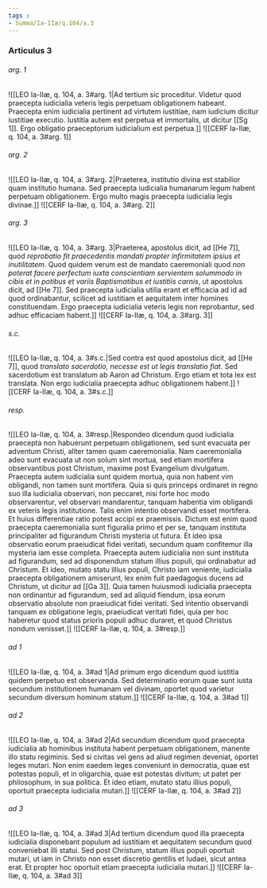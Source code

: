 ```yaml
---
tags : 
- Summa/Ia-IIæ/q.104/a.3
---
```


### Articulus 3

###### arg. 1
![[LEO Ia-IIæ, q. 104, a. 3#arg. 1|Ad tertium sic proceditur. Videtur quod praecepta iudicialia veteris legis perpetuam obligationem habeant. Praecepta enim iudicialia pertinent ad virtutem iustitiae, nam iudicium dicitur iustitiae executio. Iustitia autem est perpetua et immortalis, ut dicitur [[Sg 1]]. Ergo obligatio praeceptorum iudicialium est perpetua.]]
![[CERF Ia-IIæ, q. 104, a. 3#arg. 1]]

###### arg. 2
![[LEO Ia-IIæ, q. 104, a. 3#arg. 2|Praeterea, institutio divina est stabilior quam institutio humana. Sed praecepta iudicialia humanarum legum habent perpetuam obligationem. Ergo multo magis praecepta iudicialia legis divinae.]]
![[CERF Ia-IIæ, q. 104, a. 3#arg. 2]]

###### arg. 3
![[LEO Ia-IIæ, q. 104, a. 3#arg. 3|Praeterea, apostolus dicit, ad [[He 7]], quod *reprobatio fit praecedentis mandati propter infirmitatem ipsius et inutilitatem*. Quod quidem verum est de mandato caeremoniali quod *non poterat facere perfectum iuxta conscientiam servientem solummodo in cibis et in potibus et variis Baptismatibus et iustitiis carnis*, ut apostolus dicit, ad [[He 7]]. Sed praecepta iudicialia utilia erant et efficacia ad id ad quod ordinabantur, scilicet ad iustitiam et aequitatem inter homines constituendam. Ergo praecepta iudicialia veteris legis non reprobantur, sed adhuc efficaciam habent.]]
![[CERF Ia-IIæ, q. 104, a. 3#arg. 3]]

###### s.c.
![[LEO Ia-IIæ, q. 104, a. 3#s.c.|Sed contra est quod apostolus dicit, ad [[He 7]], quod *translato sacerdotio, necesse est ut legis translatio fiat*. Sed sacerdotium est translatum ab Aaron ad Christum. Ergo etiam et tota lex est translata. Non ergo iudicialia praecepta adhuc obligationem habent.]]
![[CERF Ia-IIæ, q. 104, a. 3#s.c.]]

###### resp.
![[LEO Ia-IIæ, q. 104, a. 3#resp.|Respondeo dicendum quod iudicialia praecepta non habuerunt perpetuam obligationem, sed sunt evacuata per adventum Christi, aliter tamen quam caeremonialia. Nam caeremonialia adeo sunt evacuata ut non solum sint mortua, sed etiam mortifera observantibus post Christum, maxime post Evangelium divulgatum. Praecepta autem iudicialia sunt quidem mortua, quia non habent vim obligandi, non tamen sunt mortifera. Quia si quis princeps ordinaret in regno suo illa iudicialia observari, non peccaret, nisi forte hoc modo observarentur, vel observari mandarentur, tanquam habentia vim obligandi ex veteris legis institutione. Talis enim intentio observandi esset mortifera. Et huius differentiae ratio potest accipi ex praemissis. Dictum est enim quod praecepta caeremonialia sunt figuralia primo et per se, tanquam instituta principaliter ad figurandum Christi mysteria ut futura. Et ideo ipsa observatio eorum praeiudicat fidei veritati, secundum quam confitemur illa mysteria iam esse completa. Praecepta autem iudicialia non sunt instituta ad figurandum, sed ad disponendum statum illius populi, qui ordinabatur ad Christum. Et ideo, mutato statu illius populi, Christo iam veniente, iudicialia praecepta obligationem amiserunt, lex enim fuit paedagogus ducens ad Christum, ut dicitur ad [[Ga 3]]. Quia tamen huiusmodi iudicialia praecepta non ordinantur ad figurandum, sed ad aliquid fiendum, ipsa eorum observatio absolute non praeiudicat fidei veritati. Sed intentio observandi tanquam ex obligatione legis, praeiudicat veritati fidei, quia per hoc haberetur quod status prioris populi adhuc duraret, et quod Christus nondum venisset.]]
![[CERF Ia-IIæ, q. 104, a. 3#resp.]]

###### ad 1
![[LEO Ia-IIæ, q. 104, a. 3#ad 1|Ad primum ergo dicendum quod iustitia quidem perpetuo est observanda. Sed determinatio eorum quae sunt iusta secundum institutionem humanam vel divinam, oportet quod varietur secundum diversum hominum statum.]]
![[CERF Ia-IIæ, q. 104, a. 3#ad 1]]

###### ad 2
![[LEO Ia-IIæ, q. 104, a. 3#ad 2|Ad secundum dicendum quod praecepta iudicialia ab hominibus instituta habent perpetuam obligationem, manente illo statu regiminis. Sed si civitas vel gens ad aliud regimen deveniat, oportet leges mutari. Non enim eaedem leges conveniunt in democratia, quae est potestas populi, et in oligarchia, quae est potestas divitum; ut patet per philosophum, in sua politica. Et ideo etiam, mutato statu illius populi, oportuit praecepta iudicialia mutari.]]
![[CERF Ia-IIæ, q. 104, a. 3#ad 2]]

###### ad 3
![[LEO Ia-IIæ, q. 104, a. 3#ad 3|Ad tertium dicendum quod illa praecepta iudicialia disponebant populum ad iustitiam et aequitatem secundum quod conveniebat illi statui. Sed post Christum, statum illius populi oportuit mutari, ut iam in Christo non esset discretio gentilis et Iudaei, sicut antea erat. Et propter hoc oportuit etiam praecepta iudicialia mutari.]]
![[CERF Ia-IIæ, q. 104, a. 3#ad 3]]

